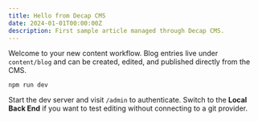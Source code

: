 ```yaml
---
title: Hello from Decap CMS
date: 2024-01-01T00:00:00Z
description: First sample article managed through Decap CMS.
---
```


Welcome to your new content workflow. Blog entries live under `content/blog` and can be created, edited, and published directly from the CMS.

```
npm run dev
```

Start the dev server and visit `/admin` to authenticate. Switch to the **Local Back End** if you want to test editing without connecting to a git provider.
